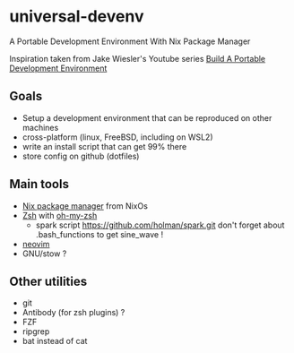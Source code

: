 # universal-devenv

A Portable Development Environment With Nix Package Manager

Inspiration taken from Jake Wiesler's Youtube series [Build A Portable Development Environment](https://www.youtube.com/playlist?list=PL1C97G3GhlHdANMFUIXTcFr14R7b7EBj9)

## Goals

* Setup a development environment that can be reproduced on other machines
* cross-platform (linux, FreeBSD, including on WSL2)
* write an install script that can get 99% there
* store config on github (dotfiles)


## Main tools

* [Nix package manager](https://nixos.org/) from NixOs
* [Zsh](https://www.zsh.org/) with [oh-my-zsh](https://ohmyz.sh/)
  - spark script https://github.com/holman/spark.git
    don't forget about .bash_functions to get sine_wave !
* [neovim](https://neovim.io/)
* GNU/stow ?

## Other utilities

* git
* Antibody (for zsh plugins) ?
* FZF
* ripgrep
* bat instead of cat
